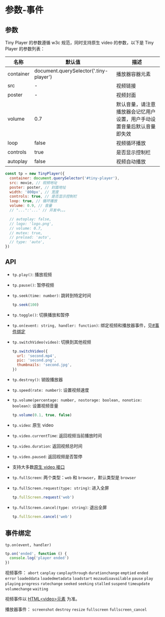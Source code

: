 # 参数-事件

## 参数

Tiny Player 的参数遵循 w3c 规范，同时支持原生 video 的参数，以下是 Tiny Player 的参数列表：

| 名称      | 默认值                                 | 描述                                                                   |
| --------- | -------------------------------------- | ---------------------------------------------------------------------- |
| container | document.querySelector('.tiny-player') | 播放器容器元素                                                         |
| src       | -                                      | 视频链接                                                               |
| poster    | -                                      | 视频封面                                                               |
| volume    | 0.7                                    | 默认音量，请注意播放器会记忆用户设置，用户手动设置音量后默认音量即失效 |
| loop      | false                                  | 视频循环播放                                                           |
| controls  | true                                   | 是否显示控制栏                                                         |
| autoplay  | false                                  | 视频自动播放                                                           |

<!--
| chromecast | false | 启用 Chromecast |
| preload | 'auto' | 视频预加载，可选值: 'none', 'metadata', 'auto' |
| playbackSpeed | [0.5, 0.75, 1, 1.25, 1.5, 2] | 可选的播放速率，可以设置成自定义的数组 |
| thumbnails | - | 视频缩略图，可以使用 [DPlayer-thumbnails](https://github.com/MoePlayer/DPlayer-thumbnails) 生成 |
| type | 'auto' | 可选值: 'auto', 'hls', 'flv', 'dash', 'webtorrent', 'normal' 或其他自定义类型, 见[#MSE 支持](#mse-支持) |
| contextmenu | [] | 自定义右键菜单 |
| mutex | true | 互斥，阻止多个播放器同时播放，当前播放器播放时暂停其他播放器 |
| preventClickToggle | false | 阻止点击播放器时候自动切换播放/暂停 |
| lang | navigator.language.toLowerCase() | 可选值: 'en', 'zh-cn', 'zh-tw' |
| screenshot | false | 开启截图，如果开启，视频和视频封面需要允许跨域 |
| hotkey | true | 开启热键，支持快进、快退、音量控制、播放暂停 |
| airplay | false | 在 Safari 中开启 AirPlay |
-->

```js
const tp = new TinyPlayer({
  container: document.querySelector('#tiny-player'),
  src: movie, // 视频地址
  poster: poster, // 封面地址
  width: '800px', // 宽度
  controls: true, // 是否显示控制栏
  loop: true, // 循环播放
  volume: 0.9, // 音量
  // "...":'...' // 开发中。。。

  // autoplay: false,
  // logo: 'logo.png',
  // volume: 0.7,
  // mutex: true,
  // preload: 'auto',
  // type: 'auto',
})
```

## API

- `tp.play()`: 播放视频

- `tp.pause()`: 暂停视频

- `tp.seek(time: number)`: 跳转到特定时间

  ```js
  tp.seek(100)
  ```

- `tp.toggle()`: 切换播放和暂停

- `tp.on(event: string, handler: function)`: 绑定视频和播放器事件，见[#事件绑定](#事件绑定)

- `tp.switchVideo(video)`: 切换到其他视频

  ```js
  tp.switchVideo({
    url: 'second.mp4',
    pic: 'second.png',
    thumbnails: 'second.jpg',
  })
  ```

- `tp.destroy()`: 销毁播放器

- `tp.speed(rate: number)`: 设置视频速度

- `tp.volume(percentage: number, nostorage: boolean, nonotice: boolean)`: 设置视频音量

  ```js
  tp.volume(0.1, true, false)
  ```

- `tp.video`: 原生 video

- `tp.video.currentTime`: 返回视频当前播放时间

- `tp.video.duration`: 返回视频总时间

- `tp.video.paused`: 返回视频是否暂停

- 支持大多数[原生 video 接口](http://www.w3schools.com/tags/ref_av_dom.asp)

- `tp.fullScreen`: 两个类型：`web` 和 `browser`，默认类型是 `browser`

- `tp.fullScreen.request(type: string)`: 进入全屏

  ```js
  tp.fullScreen.request('web')
  ```

- `tp.fullScreen.cancel(type: string)`: 退出全屏

  ```js
  tp.fullScreen.cancel('web')
  ```

## 事件绑定

`tp.on(event, handler)`

```js
tp.on('ended', function () {
  console.log('player ended')
})
```

视频事件： `abort` `canplay` `canplaythrough` `durationchange` `emptied` `ended` `error` `loadeddata` `loadedmetadata` `loadstart` `mozaudioavailable` `pause` `play` `playing` `progress` `ratechange` `seeked` `seeking` `stalled` `suspend` `timeupdate` `volumechange` `waiting`

视频事件以 [HTML\<video\>元素](https://developer.mozilla.org/zh-CN/docs/Web/HTML/Element/video#%E4%BA%8B%E4%BB%B6) 为准。

播放器事件： `screenshot` `destroy` `resize` `fullscreen` `fullscreen_cancel`
